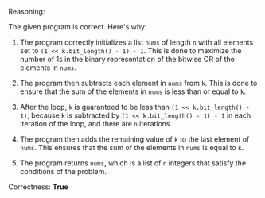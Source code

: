 Reasoning:

The given program is correct. Here's why:

1. The program correctly initializes a list `nums` of length `n` with all elements set to `(1 << k.bit_length() - 1) - 1`. This is done to maximize the number of 1s in the binary representation of the bitwise OR of the elements in `nums`.

2. The program then subtracts each element in `nums` from `k`. This is done to ensure that the sum of the elements in `nums` is less than or equal to `k`.

3. After the loop, `k` is guaranteed to be less than `(1 << k.bit_length() - 1)`, because `k` is subtracted by `(1 << k.bit_length() - 1) - 1` in each iteration of the loop, and there are `n` iterations.

4. The program then adds the remaining value of `k` to the last element of `nums`. This ensures that the sum of the elements in `nums` is equal to `k`.

5. The program returns `nums`, which is a list of `n` integers that satisfy the conditions of the problem.

Correctness: **True**